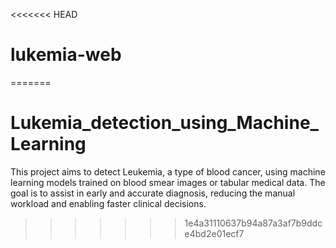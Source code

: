 <<<<<<< HEAD
# lukemia-web
=======
# Lukemia_detection_using_Machine_Learning
This project aims to detect Leukemia, a type of blood cancer, using machine learning models trained on blood smear images or tabular medical data. The goal is to assist in early and accurate diagnosis, reducing the manual workload and enabling faster clinical decisions.
>>>>>>> 1e4a31110637b94a87a3af7b9ddce4bd2e01ecf7
